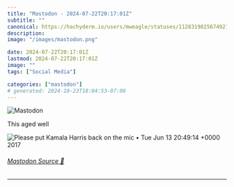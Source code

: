 ```yaml
---
title: "Mastodon - 2024-07-22T20:17:01Z"
subtitle: ""
canonical: https://hachyderm.io/users/mweagle/statuses/112831982567492189
description:
image: "/images/mastodon.png"

date: 2024-07-22T20:17:01Z
lastmod: 2024-07-22T20:17:01Z
image: ""
tags: ["Social Media"]

categories: ["mastodon"]
# generated: 2024-10-23T18:04:53-07:00
---
```

![Mastodon](/images/mastodon.png)

<p>This aged well</p>

![Please put Kamala Harris back on the mic
• Tue Jun 13 20:49:14 +0000 2017](a63422a8ff905904.png)

###### [Mastodon Source 🐘](https://hachyderm.io/@mweagle/112831982567492189)

___
